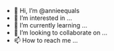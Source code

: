 - 👋 Hi, I’m @annieequals
- 👀 I’m interested in ...
- 🌱 I’m currently learning ...
- 💞️ I’m looking to collaborate on ...
- 📫 How to reach me ...

<!---
annieequals/annieequals is a ✨ special ✨ repository because its `README.md` (this file) appears on your GitHub profile.
You can click the Preview link to take a look at your changes.
--->
